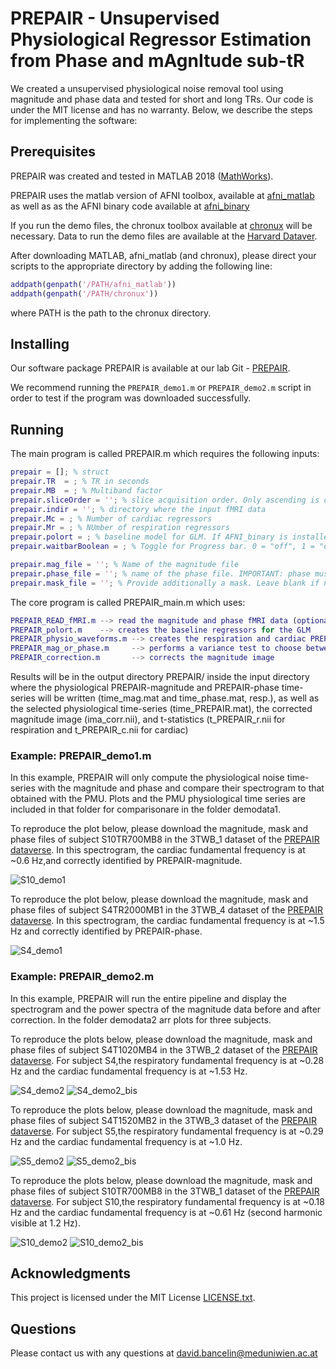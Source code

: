 # PREPAIR - Unsupervised Physiological Regressor Estimation from Phase and mAgnItude sub-tR

We created a unsupervised physiological noise removal tool using magnitude and phase data and tested for short and long TRs.
Our code is under the MIT license and has no warranty.
Below, we describe the steps for implementing the software:

## Prerequisites

PREPAIR was created and tested in MATLAB 2018 ([MathWorks](https://www.mathworks.com/)).

PREPAIR uses the matlab version of AFNI toolbox, available at [afni_matlab](https://github.com/zsaad/afni_matlab) as well as as the AFNI binary code available at [afni_binary](https://afni.nimh.nih.gov/)

If you run the demo files, the chronux toolbox available at [chronux](https://afni.nimh.nih.gov/) will be necessary. Data to run the demo files are available at the [Harvard Dataver](https://dataverse.harvard.edu/dataverse/prepair).

After downloading MATLAB, afni_matlab (and chronux), please direct your scripts to the appropriate directory by adding the following line:

```Matlab
addpath(genpath('/PATH/afni_matlab'))
addpath(genpath('/PATH/chronux'))
```

where PATH is the path to the chronux directory.

## Installing

Our software package PREPAIR is available at our lab Git - [PREPAIR](https://github.com/daveB1978/PREPAIR).

We recommend running the `PREPAIR_demo1.m` or `PREPAIR_demo2.m` script in order to test if the program was downloaded successfully.

## Running

The main program is called PREPAIR.m which requires the following inputs:
```Matlab
prepair = []; % struct
prepair.TR  = ; % TR in seconds
prepair.MB  = ; % Multiband factor
prepair.sliceOrder = ''; % slice acquisition order. Only ascending is currently available 
prepair.indir = ''; % directory where the input fMRI data
prepair.Mc = ; % Number of cardiac regressors
prepair.Mr = ; % NUmber of respiration regressors
prepair.polort = ; % baseline model for GLM. If AFNI_binary is installed, set it to 1 (will use 3dDeconvolve). If not, set to 0 (baseline will be set to 1)
prepair.waitbarBoolean = ; % Toggle for Progress bar. 0 = "off", 1 = "on"

prepair.mag_file = ''; % Name of the magnitude file
prepair.phase_file = ''; % name of the phase file. IMPORTANT: phase must be unwrapped
prepair.mask_file = ''; % Provide additionally a mask. Leave blank if no masking is needed
```
The core program is called PREPAIR_main.m which uses:
```matlab
PREPAIR_READ_fMRI.m --> read the magnitude and phase fMRI data (optionally the mask if given)
PREPAIR_polort.m    --> creates the baseline regressors for the GLM
PREPAIR_physio_waveforms.m --> creates the respiration and cardiac PREPAIR-magnitude and PREPAIR-phase time-series
PREPAIR_mag_or_phase.m     --> performs a variance test to choose between the cardiac PREPAIR-magnitide and phase. For respiration, default is phase.
PREPAIR_correction.m       --> corrects the magnitude image
```
Results will be in the output directory PREPAIR/ inside the input directory where the physiological PREPAIR-magnitude and PREPAIR-phase time-series will be written (time_mag.mat and time_phase.mat, resp.), as well as the selected physiological time-series (time_PREPAIR.mat), the corrected magnitude image (ima_corr.nii), and t-statistics (t_PREPAIR_r.nii for respiration and t_PREPAIR_c.nii for cardiac) 

### Example: PREPAIR_demo1.m
In this example, PREPAIR will only compute the physiological noise time-series with the magnitude and phase and compare their spectrogram to that obtained with the PMU. Plots and the PMU physiological time series are included in that folder for comparisonare in the folder demodata1. 

To reproduce the plot below, please download the magnitude, mask and phase files of subject S10TR700MB8 in the 3TWB_1 dataset of the [PREPAIR dataverse](https://dataverse.harvard.edu/dataset.xhtml?persistentId=doi:10.7910/DVN/HWHOAR). 
In this spectrogram, the cardiac fundamental frequency is at ~0.6 Hz,and correctly identified by PREPAIR-magnitude.

![S10_demo1](PREPAIR_1.0/demodata1/S10.png)

To reproduce the plot below, please download the magnitude, mask and phase files of subject S4TR2000MB1 in the 3TWB_4 dataset of the [PREPAIR dataverse](https://dataverse.harvard.edu/dataset.xhtml?persistentId=doi:10.7910/DVN/3DSPSB).
In this spectrogram, the cardiac fundamental frequency is at ~1.5 Hz and correctly identified by PREPAIR-phase.

![S4_demo1](PREPAIR_1.0/demodata1/S4.png)

### Example: PREPAIR_demo2.m
In this example, PREPAIR will run the entire pipeline and display the spectrogram and the power spectra of the magnitude data before and after correction. In the folder demodata2 arr plots for three subjects. 

To reproduce the plots below, please download the magnitude, mask and phase files of subject S4T1020MB4 in the 3TWB_2 dataset of the [PREPAIR dataverse](https://dataverse.harvard.edu/dataset.xhtml?persistentId=doi:10.7910/DVN/YO6NHE).
For subject S4,the respiratory fundamental frequency is at ~0.28 Hz and the cardiac fundamental frequency is at ~1.53 Hz.

![S4_demo2](PREPAIR_1.0/demodata2/S4_spec.png)
![S4_demo2_bis](PREPAIR_1.0/demodata2/S4_freq.png)

To reproduce the plots below, please download the magnitude, mask and phase files of subject S4T1520MB2 in the 3TWB_3 dataset of the [PREPAIR dataverse](https://dataverse.harvard.edu/dataset.xhtml?persistentId=doi:10.7910/DVN/FR6SVM).
For subject S5,the respiratory fundamental frequency is at ~0.29 Hz and the cardiac fundamental frequency is at ~1.0 Hz.

![S5_demo2](PREPAIR_1.0/demodata2/S5_spec.png)
![S5_demo2_bis](PREPAIR_1.0/demodata2/S5_freq.png)

To reproduce the plots below, please download the magnitude, mask and phase files of subject S10TR700MB8 in the 3TWB_1 dataset of the [PREPAIR dataverse](https://dataverse.harvard.edu/dataset.xhtml?persistentId=doi:10.7910/DVN/HWHOAR).
For subject S10,the respiratory fundamental frequency is at ~0.18 Hz and the cardiac fundamental frequency is at ~0.61 Hz (second harmonic visible at 1.2 Hz).

![S10_demo2](PREPAIR_1.0/demodata2/S10_spec.png)
![S10_demo2_bis](PREPAIR_1.0/demodata2/S10_freq.png)



## Acknowledgments
This project is licensed under the MIT License [LICENSE.txt](LICENSE.txt).

## Questions

Please contact us with any questions at david.bancelin@meduniwien.ac.at
